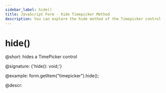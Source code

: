 ```yaml
---
sidebar_label: hide()
title: JavaScript Form - hide Timepicker Method 
description: You can explore the hide method of the Timepicker control of Form in the documentation of the DHTMLX JavaScript UI library. Browse developer guides and API reference, try out code examples and live demos, and download a free 30-day evaluation version of DHTMLX Suite 7.
---
```


# hide()

@short: hides a TimePicker control

@signature: {'hide(): void;'}

@example:
form.getItem("timepicker").hide(); 

@descr:
